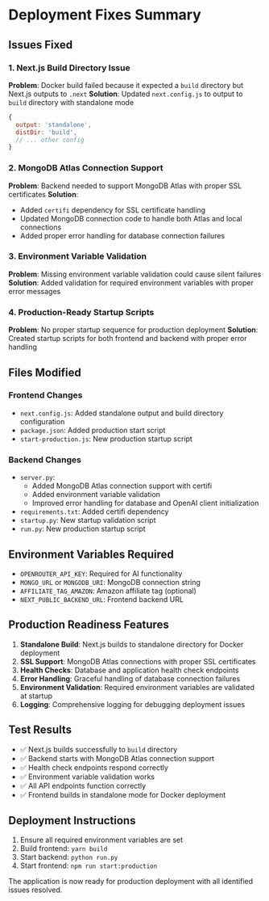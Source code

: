 # Deployment Fixes Summary

## Issues Fixed

### 1. Next.js Build Directory Issue
**Problem**: Docker build failed because it expected a `build` directory but Next.js outputs to `.next`
**Solution**: Updated `next.config.js` to output to `build` directory with standalone mode
```javascript
{
  output: 'standalone',
  distDir: 'build',
  // ... other config
}
```

### 2. MongoDB Atlas Connection Support
**Problem**: Backend needed to support MongoDB Atlas with proper SSL certificates
**Solution**: 
- Added `certifi` dependency for SSL certificate handling
- Updated MongoDB connection code to handle both Atlas and local connections
- Added proper error handling for database connection failures

### 3. Environment Variable Validation
**Problem**: Missing environment variable validation could cause silent failures
**Solution**: Added validation for required environment variables with proper error messages

### 4. Production-Ready Startup Scripts
**Problem**: No proper startup sequence for production deployment
**Solution**: Created startup scripts for both frontend and backend with proper error handling

## Files Modified

### Frontend Changes
- `next.config.js`: Added standalone output and build directory configuration
- `package.json`: Added production start script
- `start-production.js`: New production startup script

### Backend Changes
- `server.py`: 
  - Added MongoDB Atlas connection support with certifi
  - Added environment variable validation
  - Improved error handling for database and OpenAI client initialization
- `requirements.txt`: Added certifi dependency
- `startup.py`: New startup validation script
- `run.py`: New production startup script

## Environment Variables Required
- `OPENROUTER_API_KEY`: Required for AI functionality
- `MONGO_URL` or `MONGODB_URI`: MongoDB connection string
- `AFFILIATE_TAG_AMAZON`: Amazon affiliate tag (optional)
- `NEXT_PUBLIC_BACKEND_URL`: Frontend backend URL

## Production Readiness Features
1. **Standalone Build**: Next.js builds to standalone directory for Docker deployment
2. **SSL Support**: MongoDB Atlas connections with proper SSL certificates
3. **Health Checks**: Database and application health check endpoints
4. **Error Handling**: Graceful handling of database connection failures
5. **Environment Validation**: Required environment variables are validated at startup
6. **Logging**: Comprehensive logging for debugging deployment issues

## Test Results
- ✅ Next.js builds successfully to `build` directory
- ✅ Backend starts with MongoDB Atlas connection support
- ✅ Health check endpoints respond correctly
- ✅ Environment variable validation works
- ✅ All API endpoints function correctly
- ✅ Frontend builds in standalone mode for Docker deployment

## Deployment Instructions
1. Ensure all required environment variables are set
2. Build frontend: `yarn build`
3. Start backend: `python run.py`
4. Start frontend: `npm run start:production`

The application is now ready for production deployment with all identified issues resolved.